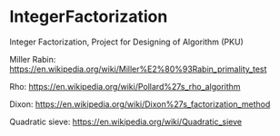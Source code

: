 # IntegerFactorization
Integer Factorization, Project for Designing of Algorithm (PKU)


Miller Rabin: https://en.wikipedia.org/wiki/Miller%E2%80%93Rabin_primality_test

Rho: https://en.wikipedia.org/wiki/Pollard%27s_rho_algorithm

Dixon: https://en.wikipedia.org/wiki/Dixon%27s_factorization_method

Quadratic sieve: https://en.wikipedia.org/wiki/Quadratic_sieve
